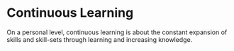 # Continuous Learning

On a personal level, continuous learning is about the constant expansion of skills and skill-sets through learning and increasing knowledge.
